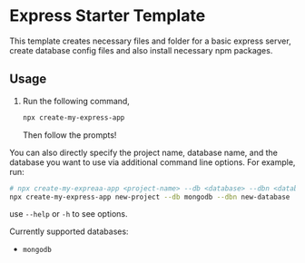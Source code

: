 # Express Starter Template

This template creates necessary files and folder for a basic express server, create database config files and also install necessary npm packages.

## Usage

1. Run the following command,

   ```bash
   npx create-my-express-app
   ```

   Then follow the prompts!

You can also directly specify the project name, database name, and the database you want to use via additional command line options. For example, run:

```bash
# npx create-my-expreaa-app <project-name> --db <database> --dbn <database-name>
npx create-my-express-app new-project --db mongodb --dbn new-database
```

use `--help` or `-h` to see options.

Currently supported databases:

- `mongodb`
